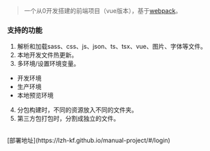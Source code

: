 > 一个从0开发搭建的前端项目（vue版本），基于[webpack](https://webpack.js.org/)。
### 支持的功能
1. 解析和加载sass、css、js、json、ts、tsx、vue、图片、字体等文件。
2. 本地开发文件热更新。
3. 多环境/设置环境变量。
- 开发环境
- 生产环境
- 本地预览环境
4. 分包构建时，不同的资源放入不同的文件夹。
5. 第三方包打包时，分割成独立的文件。
<br/>
[部署地址](https://lzh-kf.github.io/manual-project/#/login)

